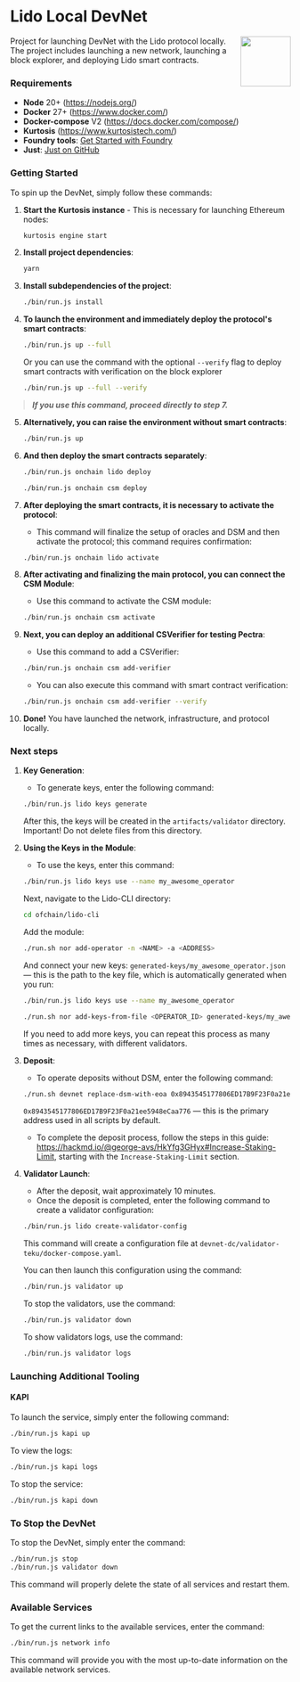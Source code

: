 # Lido Local DevNet

<img src="https://docs.lido.fi/img/logo.svg" height="90px" align="right" width="90px">

Project for launching DevNet with the Lido protocol locally. The project includes launching a new network, launching a block explorer, and deploying Lido smart contracts.

### Requirements

- **Node** 20+ (https://nodejs.org/)
- **Docker** 27+ (https://www.docker.com/)
- **Docker-compose** V2 (https://docs.docker.com/compose/)
- **Kurtosis** (https://www.kurtosistech.com/)
- **Foundry tools**: [Get Started with Foundry](https://book.getfoundry.sh/getting-started/installation)
- **Just**: [Just on GitHub](https://github.com/casey/just)

### Getting Started

To spin up the DevNet, simply follow these commands:

1. **Start the Kurtosis instance** - This is necessary for launching Ethereum nodes:
   ```sh
   kurtosis engine start
   ```

2. **Install project dependencies**:
   ```sh
   yarn
   ```

3. **Install subdependencies of the project**:
   ```sh
   ./bin/run.js install
   ```

4. **To launch the environment and immediately deploy the protocol's smart contracts**:
   ```sh
   ./bin/run.js up --full
   ```
   Or you can use the command with the optional `--verify` flag to deploy smart contracts with verification on the block explorer
   ```sh
   ./bin/run.js up --full --verify
   ```
> ***If you use this command, proceed directly to step 7.***
5. **Alternatively, you can raise the environment without smart contracts**:
   ```sh
   ./bin/run.js up
   ```

6. **And then deploy the smart contracts separately**:
   ```sh
   ./bin/run.js onchain lido deploy
   ```
    ```sh
   ./bin/run.js onchain csm deploy
   ```

7. **After deploying the smart contracts, it is necessary to activate the protocol**:
   - This command will finalize the setup of oracles and DSM and then activate the protocol; this command requires confirmation:
   ```sh
   ./bin/run.js onchain lido activate
   ```
8. **After activating and finalizing the main protocol, you can connect the CSM Module**:
   - Use this command to activate the CSM module:
   ```sh
   ./bin/run.js onchain csm activate
   ```
9. **Next, you can deploy an additional CSVerifier for testing Pectra**:
   - Use this command to add a CSVerifier:
   ```sh
   ./bin/run.js onchain csm add-verifier
   ```
   - You can also execute this command with smart contract verification:
   ```sh
   ./bin/run.js onchain csm add-verifier --verify
   ```

10. **Done!** You have launched the network, infrastructure, and protocol locally.

### Next steps

1. **Key Generation**:
   - To generate keys, enter the following command:
   ```sh
   ./bin/run.js lido keys generate
   ```
   After this, the keys will be created in the `artifacts/validator` directory.
   Important! Do not delete files from this directory.

2. **Using the Keys in the Module**:
   - To use the keys, enter this command:
   ```sh
   ./bin/run.js lido keys use --name my_awesome_operator
   ```
   Next, navigate to the Lido-CLI directory:
   ```sh
   cd ofchain/lido-cli
   ```
   Add the module:
   ```sh
   ./run.sh nor add-operator -n <NAME> -a <ADDRESS>
   ```
   And connect your new keys:
   `generated-keys/my_awesome_operator.json` — this is the path to the key file, which is automatically generated when you run:
   ```sh
   ./bin/run.js lido keys use --name my_awesome_operator
   ```
   ```sh
   ./run.sh nor add-keys-from-file <OPERATOR_ID> generated-keys/my_awesome_operator.json
   ```
   If you need to add more keys, you can repeat this process as many times as necessary, with different validators.

3. **Deposit**:
   - To operate deposits without DSM, enter the following command:
   ```sh
   ./run.sh devnet replace-dsm-with-eoa 0x8943545177806ED17B9F23F0a21ee5948eCaa776
   ```
   `0x8943545177806ED17B9F23F0a21ee5948eCaa776` — this is the primary address used in all scripts by default.
   - To complete the deposit process, follow the steps in this guide: https://hackmd.io/@george-avs/HkYfg3GHyx#Increase-Staking-Limit, starting with the `Increase-Staking-Limit` section.

4. **Validator Launch**:
   - After the deposit, wait approximately 10 minutes.
   - Once the deposit is completed, enter the following command to create a validator configuration:
   ```sh
   ./bin/run.js lido create-validator-config
   ```
   This command will create a configuration file at `devnet-dc/validator-teku/docker-compose.yaml`.
   
   You can then launch this configuration using the command:
   ```sh
   ./bin/run.js validator up
   ```
   To stop the validators, use the command:
   ```sh
   ./bin/run.js validator down
   ```
   To show validators logs, use the command:
   ```sh
   ./bin/run.js validator logs
   ```

### Launching Additional Tooling

#### KAPI
To launch the service, simply enter the following command:
```sh
./bin/run.js kapi up
```
To view the logs:
```sh
./bin/run.js kapi logs
```
To stop the service:
```sh
./bin/run.js kapi down
```
### To Stop the DevNet

To stop the DevNet, simply enter the command:
```sh
./bin/run.js stop
./bin/run.js validator down
```
This command will properly delete the state of all services and restart them.

### Available Services

To get the current links to the available services, enter the command:
```sh
./bin/run.js network info
```
This command will provide you with the most up-to-date information on the available network services.

